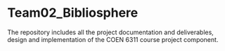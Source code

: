 # Team02_Bibliosphere
The repository includes all the project documentation and deliverables, design and implementation of the COEN 6311 course project component.
